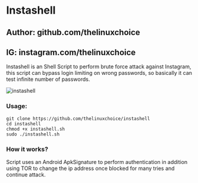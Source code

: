 # Instashell
## Author: github.com/thelinuxchoice
## IG: instagram.com/thelinuxchoice

Instashell is an Shell Script to perform brute force attack against Instagram, this script can bypass login limiting on wrong passwords, so basically it can test infinite number of passwords.

![instashell](https://user-images.githubusercontent.com/34893261/37567580-c98d3a58-2aa7-11e8-9022-a5bc86326302.png)

### Usage:
```
git clone https://github.com/thelinuxchoice/instashell
cd instashell
chmod +x instashell.sh
sudo ./instashell.sh
```

### How it works?

Script uses an Android ApkSignature to perform authentication in addition using TOR to change the ip address once blocked for many tries and continue attack.



